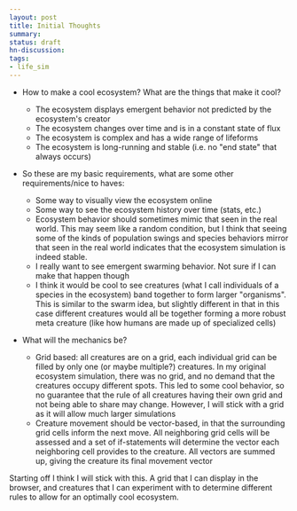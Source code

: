 ```yaml
---
layout: post
title: Initial Thoughts
summary:
status: draft
hn-discussion:
tags:
- life_sim
---
```


- How to make a cool ecosystem? What are the things that make it cool?
	- The ecosystem displays emergent behavior not predicted by the ecosystem's creator
	- The ecosystem changes over time and is in a constant state of flux
	- The ecosystem is complex and has a wide range of lifeforms
	- The ecosystem is long-running and stable (i.e. no "end state" that always occurs)

- So these are my basic requirements, what are some other requirements/nice to haves:

	- Some way to visually view the ecosystem online
	- Some way to see the ecosystem history over time (stats, etc.)
	- Ecosystem behavior should sometimes mimic that seen in the real world. This may seem like a random condition, but I think that seeing some of the kinds of population swings and species behaviors mirror that seen in the real world indicates that the ecosystem simulation is indeed stable.
	- I really want to see emergent swarming behavior. Not sure if I can make that happen though
	- I think it would be cool to see creatures (what I call individuals of a species in the ecosystem) band together to form larger "organisms". This is similar to the swarm idea, but slightly different in that in this case different creatures would all be together forming a more robust meta creature (like how humans are made up of specialized cells)


- What will the mechanics be?

	- Grid based: all creatures are on a grid, each individual grid can be filled by only one (or maybe multiple?) creatures. In my original ecosystem simulation, there was no grid, and no demand that the creatures occupy different spots. This led to some cool behavior, so no guarantee that the rule of all creatures having their own grid and not being able to share may change. However, I will stick with a grid as it will allow much larger simulations
	- Creature movement should be vector-based, in that the surrounding grid cells inform the next move. All neighboring grid cells will be assessed and a set of if-statements will determine the vector each neighboring cell provides to the creature. All vectors are summed up, giving the creature its final movement vector

Starting off I think I will stick with this. A grid that I can display in the browser, and creatures that I can experiment with to determine different rules to allow for an optimally cool ecosystem.


